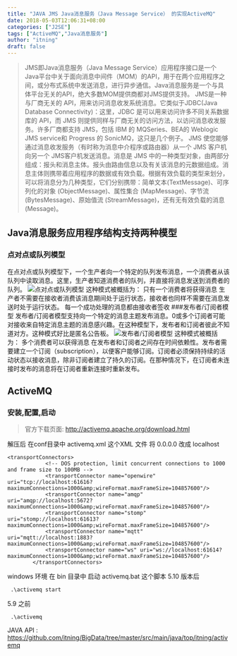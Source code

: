 ```yaml
---
title: "JAVA JMS Java消息服务（Java Message Service） 的实现ActiveMQ"
date: 2018-05-03T12:06:31+08:00
categories: ["J2SE"]
tags: ["ActiveMQ","Java消息服务"]
author: "itning"
draft: false
---
```

> JMS即Java消息服务（Java Message Service）应用程序接口是一个Java平台中关于面向消息中间件（MOM）的API，用于在两个应用程序之间，或分布式系统中发送消息，进行异步通信。Java消息服务是一个与具体平台无关的API，绝大多数MOM提供商都对JMS提供支持。
	JMS是一种与厂商无关的 API，用来访问消息收发系统消息。它类似于JDBC(Java Database Connectivity)：这里，JDBC 是可以用来访问许多不同关系数据库的 API，而 JMS 则提供同样与厂商无关的访问方法，以访问消息收发服务。许多厂商都支持 JMS，包括 IBM 的 MQSeries、BEA的 Weblogic JMS service和 Progress 的 SonicMQ，这只是几个例子。 JMS 使您能够通过消息收发服务（有时称为消息中介程序或路由器）从一个 JMS 客户机向另一个 JMS客户机发送消息。消息是 JMS 中的一种类型对象，由两部分组成：报头和消息主体。报头由路由信息以及有关该消息的元数据组成。消息主体则携带着应用程序的数据或有效负载。根据有效负载的类型来划分，可以将消息分为几种类型，它们分别携带：简单文本(TextMessage)、可序列化的对象 (ObjectMessage)、属性集合 (MapMessage)、字节流 (BytesMessage)、原始值流 (StreamMessage)，还有无有效负载的消息 (Message)。
<!--more-->
## Java消息服务应用程序结构支持两种模型
### 点对点或队列模型
在点对点或队列模型下，一个生产者向一个特定的队列发布消息，一个消费者从该队列中读取消息。这里，生产者知道消费者的队列，并直接将消息发送到消费者的队列。
![点对点或队列模型](/images/2018-05-03-JAVA-JMS-Java消息服务（Java-Message-Service）-的实现ActiveMQ/a.png)
这种模式被概括为：
只有一个消费者将获得消息
生产者不需要在接收者消费该消息期间处于运行状态，接收者也同样不需要在消息发送时处于运行状态。
每一个成功处理的消息都由接收者签收
###发布者/订阅者模型
发布者/订阅者模型支持向一个特定的消息主题发布消息。0或多个订阅者可能对接收来自特定消息主题的消息感兴趣。在这种模型下，发布者和订阅者彼此不知道对方。这种模式好比是匿名公告板。
![发布者/订阅者模型](/images/2018-05-03-JAVA-JMS-Java消息服务（Java-Message-Service）-的实现ActiveMQ/b.png)
 这种模式被概括为：
多个消费者可以获得消息
在发布者和订阅者之间存在时间依赖性。发布者需要建立一个订阅（subscription），以便客户能够订阅。订阅者必须保持持续的活动状态以接收消息，除非订阅者建立了持久的订阅。在那种情况下，在订阅者未连接时发布的消息将在订阅者重新连接时重新发布。

## ActiveMQ
### 安装,配置,启动

> 官方下载页面: http://activemq.apache.org/download.html

解压后 在conf目录中 activemq.xml 这个XML 文件
将 0.0.0.0 改成 localhost
```
<transportConnectors>
            <!-- DOS protection, limit concurrent connections to 1000 and frame size to 100MB -->
            <transportConnector name="openwire" uri="tcp://localhost:61616?maximumConnections=1000&amp;wireFormat.maxFrameSize=104857600"/>
            <transportConnector name="amqp" uri="amqp://localhost:5672?maximumConnections=1000&amp;wireFormat.maxFrameSize=104857600"/>
            <transportConnector name="stomp" uri="stomp://localhost:61613?maximumConnections=1000&amp;wireFormat.maxFrameSize=104857600"/>
            <transportConnector name="mqtt" uri="mqtt://localhost:1883?maximumConnections=1000&amp;wireFormat.maxFrameSize=104857600"/>
            <transportConnector name="ws" uri="ws://localhost:61614?maximumConnections=1000&amp;wireFormat.maxFrameSize=104857600"/>
        </transportConnectors>
```
windows 环境 在 bin 目录中 启动 activemq.bat 这个脚本
 5.10 版本后
```
 .\activemq start
```
 5.9 之前

```
 .\activemq
```

JAVA API : https://github.com/itning/BigData/tree/master/src/main/java/top/itning/activemq

